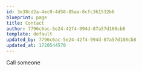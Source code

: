 ```yaml
---
id: 3e38cd2a-4ec0-4d58-85aa-8cfc361532b6
blueprint: page
title: Contact
author: 7796c6ac-5e24-42f4-994d-87a57d108cb8
template: default
updated_by: 7796c6ac-5e24-42f4-994d-87a57d108cb8
updated_at: 1720544570
---
```

Call someone